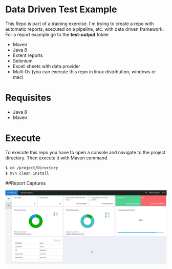 # Data Driven Test Example

This Repo is part of a training exercise. I'm trying to create a repo with automatic reports, executed on a pipeline, etc. with data driven framework. For a report example go to the **test-output** folder

  - Maven
  - Java 8
  - Extent reports
  - Selenium
  - Excell sheets with data provider 
  - Multi Os (you can execute this repo in linux distribution, windows or mac) 

# Requisites

  - Java 8
  - Maven

# Execute

To execute this repo you have to open a console and navigate to the project directory. Then execute it with Maven command

```sh
$ cd /project/Directory
$ mvn clean install
```

##Report Captures

![](https://raw.githubusercontent.com/moisesGlb/DataDrivenTesting/master/screenshots/reportExecution.png)